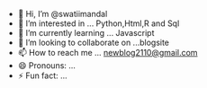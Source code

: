 - 👋 Hi, I’m @swatiimandal
- 👀 I’m interested in ... Python,Html,R and Sql
- 🌱 I’m currently learning ... Javascript
- 💞️ I’m looking to collaborate on ...blogsite
- 📫 How to reach me ... newblog2110@gmail.com
- 😄 Pronouns: ... 
- ⚡ Fun fact: ... 

<!---
swatiimandal/swatiimandal is a ✨ special ✨ repository because its `README.md` (this file) appears on your GitHub profile.
You can click the Preview link to take a look at your changes.
--->
